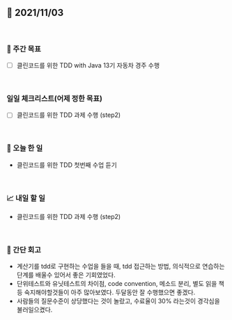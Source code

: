 ## 📅 2021/11/03

<br/>

### 🏹 주간 목표

- [ ] 클린코드를 위한 TDD with Java 13기 자동차 경주 수행

<br/>

### 일일 체크리스트(어제 정한 목표)

- [ ] 클린코드를 위한 TDD 과제 수행 (step2)

<br/>

### 💯 오늘 한 일

- 클린코드를 위한 TDD 첫번째 수업 듣기

<br/>

### 📈 내일 할 일

- 클린코드를 위한 TDD 과제 수행 (step2)

<br/>

### 🧐 간단 회고

- 계산기를 tdd로 구현하는 수업을 들을 때, tdd 접근하는 방법, 의식적으로 연습하는 단계를 배울수 있어서 좋은 기회였었다.
- 단위테스트와 유닛테스트의 차이점, code convention, 메소드 분리, 별도 읽을 책 등 숙지해야할것들이 아주 많아보였다. 두달동안 잘 수행했으면 좋겠다.
- 사람들의 질문수준이 상당했다는 것이 놀랐고, 수료율이 30% 라는것이 경각심을 불러일으켰다.
